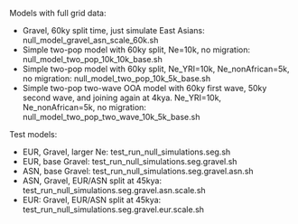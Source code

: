 Models with full grid data:
* Gravel, 60ky split time, just simulate East Asians: null_model_gravel_asn_scale_60k.sh
* Simple two-pop model with 60ky split, Ne=10k, no migration: null_model_two_pop_10k_10k_base.sh
* Simple two-pop model with 60ky split, Ne_YRI=10k, Ne_nonAfrican=5k, no migration: null_model_two_pop_10k_5k_base.sh
* Simple two-pop two-wave OOA model with 60ky first wave, 50ky second wave, and joining again at 4kya. Ne_YRI=10k, Ne_nonAfrican=5k, no migration: null_model_two_pop_two_wave_10k_5k_base.sh

Test models:
* EUR, Gravel, larger Ne: test_run_null_simulations.seg.sh
* EUR, base Gravel: test_run_null_simulations.seg.gravel.sh
* ASN, base Gravel: test_run_null_simulations.seg.gravel.asn.sh
* ASN, Gravel, EUR/ASN split at 45kya: test_run_null_simulations.seg.gravel.asn.scale.sh
* EUR: Gravel, EUR/ASN split at 45kya: test_run_null_simulations.seg.gravel.eur.scale.sh
